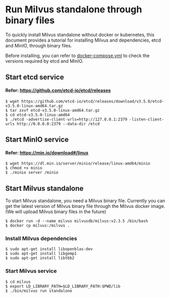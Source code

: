 # Run Milvus standalone through binary files

To quickly install Milvus standalone without docker or kubernetes, this document provides a tutorial for installing Milvus and dependencies, etcd and MinIO, through binary files.

Before installing, you can refer to [docker-compose.yml](https://github.com/milvus-io/milvus/blob/master/deployments/docker/standalone/docker-compose.yml) to check the versions required by etcd and MinIO.

## Start etcd service

#### Refer: https://github.com/etcd-io/etcd/releases

```shell
$ wget https://github.com/etcd-io/etcd/releases/download/v3.5.0/etcd-v3.5.0-linux-amd64.tar.gz
$ tar zxvf etcd-v3.5.0-linux-amd64.tar.gz
$ cd etcd-v3.5.0-linux-amd64
$ ./etcd -advertise-client-urls=http://127.0.0.1:2379 -listen-client-urls http://0.0.0.0:2379 --data-dir /etcd
```

## Start MinIO service

#### Refer: https://min.io/download#/linux

```shell
$ wget https://dl.min.io/server/minio/release/linux-amd64/minio
$ chmod +x minio
$ ./minio server /minio
```

## Start Milvus standalone

To start Milvus standalone, you need a Milvus binary file. Currently you can get the latest version of Milvus binary file through the Milvus docker image. (We will upload Milvus binary files in the future)

```shell
$ docker run -d --name milvus milvusdb/milvus:v2.3.5 /bin/bash
$ docker cp milvus:/milvus .
```

### Install Milvus dependencies

```shell
$ sudo apt-get install libopenblas-dev
$ sudo apt-get install libgomp1
$ sudo apt-get install libtbb2
```

### Start Milvus service

```shell
$ cd milvus
$ export LD_LIBRARY_PATH=$LD_LIBRARY_PATH:$PWD/lib
$ ./bin/milvus run standalone
```
